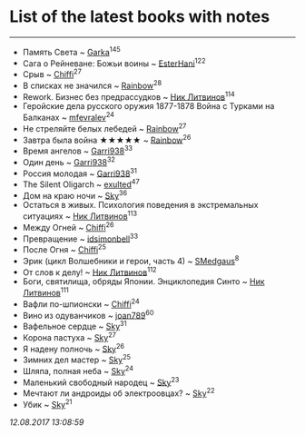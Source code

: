 # List of the latest books with notes
---

* Память Света ~ [Garka](users/115/115753719718250012620-google)<sup>145</sup>
* Сага о Рейневане: Божьи воины ~ [EsterHani](users/305/30558181-vkontakte)<sup>122</sup>
* Срыв ~ [Chiffi](users/105/105831994080785626680-google)<sup>27</sup>
* В списках не значился ~ [Rainbow](users/109/109787328219839805802-google)<sup>28</sup>
* Rework. Бизнес без предрассудков ~ [Ник Литвинов](users/241/241974816-vkontakte)<sup>114</sup>
* Геройские дела русского оружия 1877-1878 Война с Турками на Балканах ~ [mfevralev](users/140/140966150-vkontakte)<sup>24</sup>
* Не стреляйте белых лебедей ~ [Rainbow](users/109/109787328219839805802-google)<sup>27</sup>
* Завтра была война ★★★★★ ~ [Rainbow](users/109/109787328219839805802-google)<sup>26</sup>
* Время ангелов ~ [Garri938](users/114/114389869162010721507-google)<sup>33</sup>
* Один день ~ [Garri938](users/114/114389869162010721507-google)<sup>32</sup>
* Россия молодая ~ [Garri938](users/114/114389869162010721507-google)<sup>31</sup>
* The Silent Oligarch ~ [exulted](users/100/100599204551896265722-google)<sup>47</sup>
* Дом на краю ночи ~ [Sky](users/118/118049897850017649660-google)<sup>36</sup>
* Остаться в живых. Психология поведения в экстремальных ситуациях ~ [Ник Литвинов](users/241/241974816-vkontakte)<sup>113</sup>
* Между Огней ~ [Chiffi](users/105/105831994080785626680-google)<sup>26</sup>
* Превращение ~ [idsimonbell](users/380/380554090-vkontakte)<sup>33</sup>
* После Огня ~ [Chiffi](users/105/105831994080785626680-google)<sup>25</sup>
* Эрик (цикл Волшебники и герои, часть 4) ~ [SMedgaus](users/162/162444669-vkontakte)<sup>8</sup>
* От слов к делу! ~ [Ник Литвинов](users/241/241974816-vkontakte)<sup>112</sup>
* Боги, святилища, обряды Японии. Энциклопедия Синто ~ [Ник Литвинов](users/241/241974816-vkontakte)<sup>111</sup>
* Вафли по-шпионски ~ [Chiffi](users/105/105831994080785626680-google)<sup>24</sup>
* Вино из одуванчиков ~ [joan789](users/240/2401650-vkontakte)<sup>60</sup>
* Вафельное сердце ~ [Sky](users/118/118049897850017649660-google)<sup>31</sup>
* Корона пастуха ~ [Sky](users/118/118049897850017649660-google)<sup>27</sup>
* Я надену полночь ~ [Sky](users/118/118049897850017649660-google)<sup>26</sup>
* Зимних дел мастер ~ [Sky](users/118/118049897850017649660-google)<sup>25</sup>
* Шляпа, полная неба ~ [Sky](users/118/118049897850017649660-google)<sup>24</sup>
* Маленький свободный народец ~ [Sky](users/118/118049897850017649660-google)<sup>23</sup>
* Мечтают ли андроиды об электроовцах? ~ [Sky](users/118/118049897850017649660-google)<sup>22</sup>
* Убик ~ [Sky](users/118/118049897850017649660-google)<sup>21</sup>


_12.08.2017 13:08:59_
